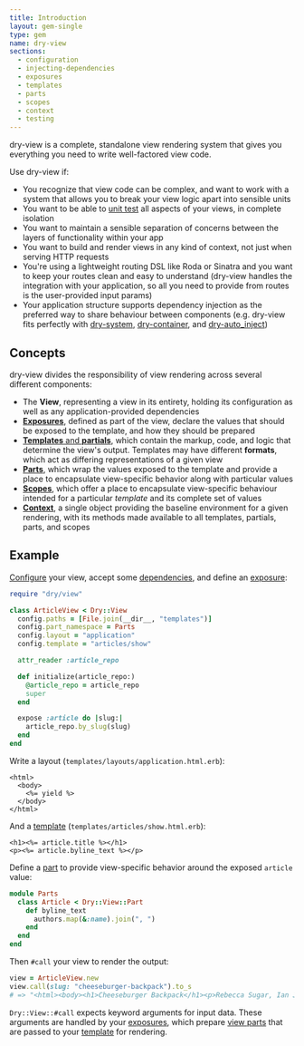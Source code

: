 ```yaml
---
title: Introduction
layout: gem-single
type: gem
name: dry-view
sections:
  - configuration
  - injecting-dependencies
  - exposures
  - templates
  - parts
  - scopes
  - context
  - testing
---
```


dry-view is a complete, standalone view rendering system that gives you everything you need to write well-factored view code.

Use dry-view if:

- You recognize that view code can be complex, and want to work with a system that allows you to break your view logic apart into sensible units
- You want to be able to [unit test](docs::testing) all aspects of your views, in complete isolation
- You want to maintain a sensible separation of concerns between the layers of functionality within your app
- You want to build and render views in any kind of context, not just when serving HTTP requests
- You're using a lightweight routing DSL like Roda or Sinatra and you want to keep your routes clean and easy to understand (dry-view handles the integration with your application, so all you need to provide from routes is the user-provided input params)
- Your application structure supports dependency injection as the preferred way to share behaviour between components (e.g. dry-view fits perfectly with [dry-system](/gems/dry-system), [dry-container](/gems/dry-container), and [dry-auto_inject](/gems/dry-auto_inject))

## Concepts

dry-view divides the responsibility of view rendering across several different components:

- The **View**, representing a view in its entirety, holding its configuration as well as any application-provided dependencies
- [**Exposures**](docs::exposures), defined as part of the view, declare the values that should be exposed to the template, and how they should be prepared
- [**Templates** and **partials**](docs::templates), which contain the markup, code, and logic that determine the view's output. Templates may have different **formats**, which act as differing representations of a given view
- [**Parts**](docs::parts), which wrap the values exposed to the template and provide a place to encapsulate view-specific behavior along with particular values
- [**Scopes**](docs::scopes), which offer a place to encapsulate view-specific behaviour intended for a particular _template_ and its complete set of values
- [**Context**](docs::context), a single object providing the baseline environment for a given rendering, with its methods made available to all templates, partials, parts, and scopes

## Example

[Configure](docs::configuration) your view, accept some [dependencies](docs::injecting-dependencies), and define an [exposure](docs::exposures):

```ruby
require "dry/view"

class ArticleView < Dry::View
  config.paths = [File.join(__dir__, "templates")]
  config.part_namespace = Parts
  config.layout = "application"
  config.template = "articles/show"

  attr_reader :article_repo

  def initialize(article_repo:)
    @article_repo = article_repo
    super
  end

  expose :article do |slug:|
    article_repo.by_slug(slug)
  end
end
```

Write a layout (`templates/layouts/application.html.erb`):

```erb
<html>
  <body>
    <%= yield %>
  </body>
</html>
```

And a [template](docs::templates) (`templates/articles/show.html.erb`):

```erb
<h1><%= article.title %></h1>
<p><%= article.byline_text %></p>
```

Define a [part](docs::parts) to provide view-specific behavior around the exposed `article` value:

```ruby
module Parts
  class Article < Dry::View::Part
    def byline_text
      authors.map(&:name).join(", ")
    end
  end
end
```

Then `#call` your view to render the output:

```ruby
view = ArticleView.new
view.call(slug: "cheeseburger-backpack").to_s
# => "<html><body><h1>Cheeseburger Backpack</h1><p>Rebecca Sugar, Ian Jones-Quartey</p></body></html>
```

`Dry::View::#call` expects keyword arguments for input data. These arguments are handled by your [exposures](docs::exposures), which prepare [view parts](docs::parts) that are passed to your [template](docs::templates) for rendering.
